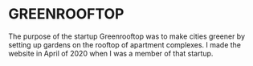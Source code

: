 # GREENROOFTOP

The purpose of the startup Greenrooftop was to make cities greener by setting up gardens on the rooftop of apartment complexes. 
I made the website in April of 2020 when I was a member of that startup.

